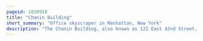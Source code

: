 ```yaml
---
pageid: 1830910
title: "Chanin Building"
short_summary: "Office skyscraper in Manhattan, New York"
description: "The Chanin Building, also known as 122 East 42nd Street, is a 56-story Office Skyscraper in Midtown Manhattan in New York City. It is located near the southwest Corner of 42nd Street and Lexington Avenue near grand central Terminal to the North and Adjacent to 110 East 42nd Street to the West. The Building is named for Irwin S. Chanin, its developer."
---
```

